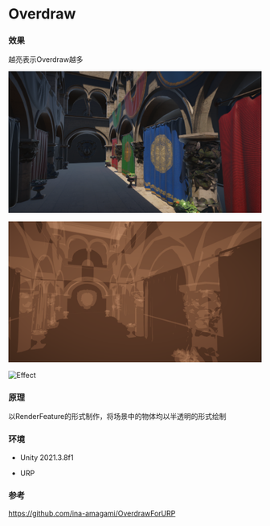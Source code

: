 # Overdraw

### 效果

越亮表示Overdraw越多

![before](Image/before.png)

![after](Image/after.png)

![Effect](Image/Effect.gif)

### 原理

以RenderFeature的形式制作，将场景中的物体均以半透明的形式绘制

### 环境

- Unity 2021.3.8f1

- URP

### 参考

https://github.com/ina-amagami/OverdrawForURP

